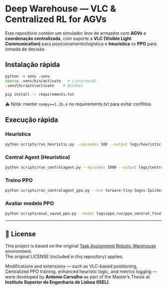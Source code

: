 # Deep Warehouse — VLC & Centralized RL for AGVs

Este repositório contém um simulador leve de armazém com **AGVs** e **coordenação centralizada**, com suporte a **VLC (Visible Light Communication)** para posicionamento/logística e **heurística** vs **PPO** para tomada de decisão.  

## Instalação rápida
```bash
python -m venv .venv
source .venv/bin/activate   # Linux/macOS
.venv\Scripts\activate    # Windows

pip install -r requirements.txt
```

⚠️ Nota: manter `numpy==1.26.4` no requirements.txt para evitar conflitos.

## Execução rápida
### Heurística
```bash
python scripts/run_heuristic.py --episodes 100 --output logs/heuristic.json
```

### Central Agent (Heurística)
```bash
python scripts/run_centralagent.py --episodes 1000 --output logs/central_heur.json
```

### Treino PPO
```bash
python scripts/run_centralagent_ppo.py --env tarware-tiny-3agvs-2pickers-globalobs-v1 --train_steps 200000
```

### Avaliar modelo PPO
```bash
python scripts/eval_saved_ppo.py --model logs/ppo_run/ppo_central_final.zip --episodes 50
```

---

## 📄 License
This project is based on the original [Task Assignment Robotic Warehouse](https://github.com/uoe-agents/task-assignment-robotic-warehouse) environment.  
The original LICENSE (included in this repository) applies.  

Modifications and extensions — such as VLC-based positioning, Centralized PPO training, enhanced heuristic logic, and metrics logging — were developed by **Antonio Carvalho** as part of the Master’s Thesis at **Instituto Superior de Engenharia de Lisboa (ISEL)**.
